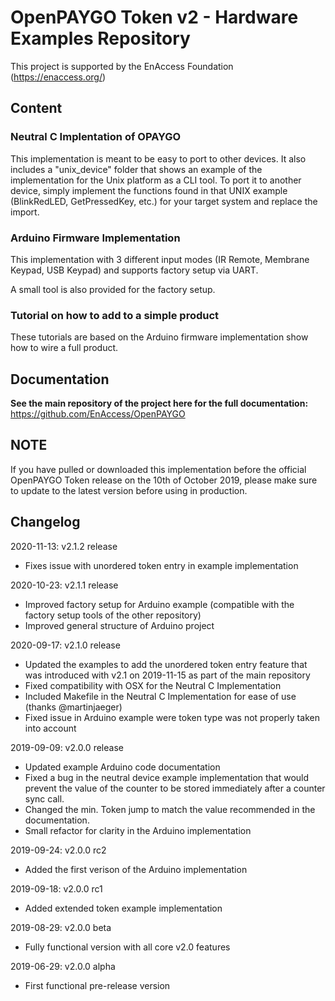 # OpenPAYGO Token v2 - Hardware Examples Repository

This project is supported by the EnAccess Foundation (https://enaccess.org/)


## Content

### Neutral C Implentation of OPAYGO

This implementation is meant to be easy to port to other devices. 
It also includes a "unix_device" folder that shows an example of the implementation for the Unix platform as a CLI tool. 
To port it to another device, simply implement the functions found in that UNIX example (BlinkRedLED, GetPressedKey, etc.) for your target system and replace the import. 

### Arduino Firmware Implementation
 
This implementation with 3 different input modes (IR Remote, Membrane Keypad, USB Keypad) and supports factory setup via UART. 

A small tool is also provided for the factory setup. 

### Tutorial on how to add to a simple product

These tutorials are based on the Arduino firmware implementation show how to wire a full product. 


## Documentation

**See the main repository of the project here for the full documentation:** https://github.com/EnAccess/OpenPAYGO


## NOTE 
If you have pulled or downloaded this implementation before the official OpenPAYGO Token release on the 10th of October 2019, 
please make sure to update to the latest version before using in production. 


## Changelog

2020-11-13: v2.1.2 release
- Fixes issue with unordered token entry in example implementation

2020-10-23: v2.1.1 release
- Improved factory setup for Arduino example (compatible with the factory setup tools of the other repository)
- Improved general structure of Arduino project

2020-09-17: v2.1.0 release
- Updated the examples to add the unordered token entry feature that was introduced with v2.1 on 2019-11-15 as part of the main repository 
- Fixed compatibility with OSX for the Neutral C Implementation
- Included Makefile in the Neutral C Implementation for ease of use (thanks @martinjaeger)
- Fixed issue in Arduino example were token type was not properly taken into account

2019-09-09: v2.0.0 release
- Updated example Arduino code documentation
- Fixed a bug in the neutral device example implementation that would prevent the value of the counter to be stored immediately after a counter sync call. 
- Changed the min. Token jump to match the value recommended in the documentation.
- Small refactor for clarity in the Arduino implementation

2019-09-24: v2.0.0 rc2
- Added the first verison of the Arduino implementation

2019-09-18: v2.0.0 rc1
- Added extended token example implementation

2019-08-29: v2.0.0 beta
- Fully functional version with all core v2.0 features

2019-06-29: v2.0.0 alpha
- First functional pre-release version
